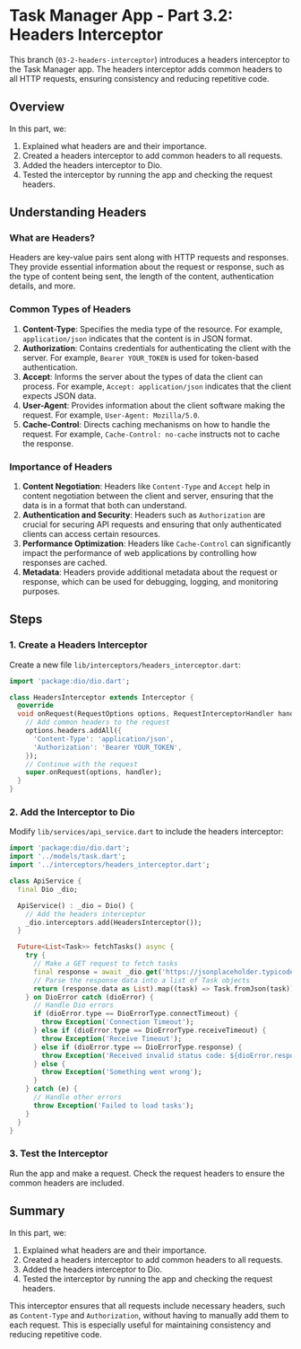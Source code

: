 # Task Manager App - Part 3.2: Headers Interceptor

This branch (`03-2-headers-interceptor`) introduces a headers interceptor to the Task Manager app. The headers interceptor adds common headers to all HTTP requests, ensuring consistency and reducing repetitive code.

## Overview

In this part, we:
1. Explained what headers are and their importance.
2. Created a headers interceptor to add common headers to all requests.
3. Added the headers interceptor to Dio.
4. Tested the interceptor by running the app and checking the request headers.

## Understanding Headers

### What are Headers?
Headers are key-value pairs sent along with HTTP requests and responses. They provide essential information about the request or response, such as the type of content being sent, the length of the content, authentication details, and more.

### Common Types of Headers
1. **Content-Type**: Specifies the media type of the resource. For example, `application/json` indicates that the content is in JSON format.
2. **Authorization**: Contains credentials for authenticating the client with the server. For example, `Bearer YOUR_TOKEN` is used for token-based authentication.
3. **Accept**: Informs the server about the types of data the client can process. For example, `Accept: application/json` indicates that the client expects JSON data.
4. **User-Agent**: Provides information about the client software making the request. For example, `User-Agent: Mozilla/5.0`.
5. **Cache-Control**: Directs caching mechanisms on how to handle the request. For example, `Cache-Control: no-cache` instructs not to cache the response.

### Importance of Headers
1. **Content Negotiation**: Headers like `Content-Type` and `Accept` help in content negotiation between the client and server, ensuring that the data is in a format that both can understand.
2. **Authentication and Security**: Headers such as `Authorization` are crucial for securing API requests and ensuring that only authenticated clients can access certain resources.
3. **Performance Optimization**: Headers like `Cache-Control` can significantly impact the performance of web applications by controlling how responses are cached.
4. **Metadata**: Headers provide additional metadata about the request or response, which can be used for debugging, logging, and monitoring purposes.

## Steps

### 1. Create a Headers Interceptor

Create a new file `lib/interceptors/headers_interceptor.dart`:

```dart
import 'package:dio/dio.dart';

class HeadersInterceptor extends Interceptor {
  @override
  void onRequest(RequestOptions options, RequestInterceptorHandler handler) {
    // Add common headers to the request
    options.headers.addAll({
      'Content-Type': 'application/json',
      'Authorization': 'Bearer YOUR_TOKEN',
    });
    // Continue with the request
    super.onRequest(options, handler);
  }
}
```

### 2. Add the Interceptor to Dio

Modify `lib/services/api_service.dart` to include the headers interceptor:

```dart
import 'package:dio/dio.dart';
import '../models/task.dart';
import '../interceptors/headers_interceptor.dart';

class ApiService {
  final Dio _dio;

  ApiService() : _dio = Dio() {
    // Add the headers interceptor
    _dio.interceptors.add(HeadersInterceptor());
  }

  Future<List<Task>> fetchTasks() async {
    try {
      // Make a GET request to fetch tasks
      final response = await _dio.get('https://jsonplaceholder.typicode.com/todos');
      // Parse the response data into a list of Task objects
      return (response.data as List).map((task) => Task.fromJson(task)).toList();
    } on DioError catch (dioError) {
      // Handle Dio errors
      if (dioError.type == DioErrorType.connectTimeout) {
        throw Exception('Connection Timeout');
      } else if (dioError.type == DioErrorType.receiveTimeout) {
        throw Exception('Receive Timeout');
      } else if (dioError.type == DioErrorType.response) {
        throw Exception('Received invalid status code: ${dioError.response?.statusCode}');
      } else {
        throw Exception('Something went wrong');
      }
    } catch (e) {
      // Handle other errors
      throw Exception('Failed to load tasks');
    }
  }
}
```

### 3. Test the Interceptor

Run the app and make a request. Check the request headers to ensure the common headers are included.

## Summary

In this part, we:
1. Explained what headers are and their importance.
2. Created a headers interceptor to add common headers to all requests.
3. Added the headers interceptor to Dio.
4. Tested the interceptor by running the app and checking the request headers.

This interceptor ensures that all requests include necessary headers, such as `Content-Type` and `Authorization`, without having to manually add them to each request. This is especially useful for maintaining consistency and reducing repetitive code.
